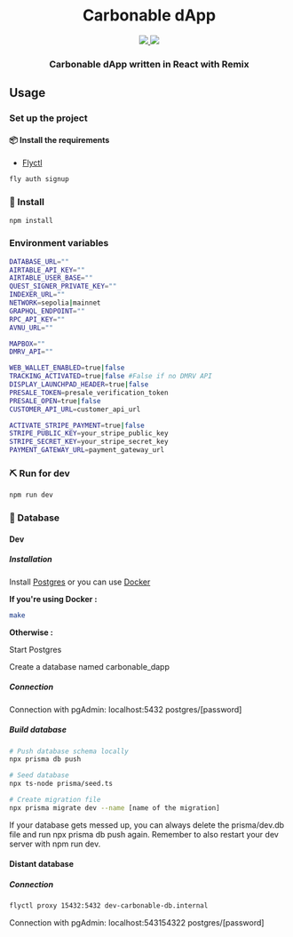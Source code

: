 <div align="center">
  <h1 align="center">Carbonable dApp</h1>
  <p align="center">
    <a href="https://discord.gg/zUy9UvB7cd">
        <img src="https://img.shields.io/badge/Discord-6666FF?style=for-the-badge&logo=discord&logoColor=white">
    </a>
    <a href="https://twitter.com/intent/follow?screen_name=Carbonable_io">
        <img src="https://img.shields.io/badge/Twitter-1DA1F2?style=for-the-badge&logo=twitter&logoColor=white">
    </a>       
  </p>
  <h3 align="center">Carbonable dApp written in React with Remix</h3>
</div>

## Usage

### Set up the project

#### 📦 Install the requirements

- [Flyctl](https://fly.io/docs/hands-on/install-flyctl/)

```bash
fly auth signup
```

### 🎉 Install

```bash
npm install
```

### Environment variables
```bash
DATABASE_URL=""
AIRTABLE_API_KEY=""
AIRTABLE_USER_BASE=""
QUEST_SIGNER_PRIVATE_KEY=""
INDEXER_URL=""
NETWORK=sepolia|mainnet
GRAPHQL_ENDPOINT=""
RPC_API_KEY=""
AVNU_URL=""

MAPBOX=""
DMRV_API=""

WEB_WALLET_ENABLED=true|false
TRACKING_ACTIVATED=true|false #False if no DMRV API
DISPLAY_LAUNCHPAD_HEADER=true|false
PRESALE_TOKEN=presale_verification_token
PRESALE_OPEN=true|false
CUSTOMER_API_URL=customer_api_url

ACTIVATE_STRIPE_PAYMENT=true|false
STRIPE_PUBLIC_KEY=your_stripe_public_key
STRIPE_SECRET_KEY=your_stripe_secret_key
PAYMENT_GATEWAY_URL=payment_gateway_url
```

### ⛏️ Run for dev

```bash
npm run dev
```

### 💾 Database

#### Dev

##### Installation
Install [Postgres](https://www.postgresql.org/download/) or you can use [Docker](https://docs.docker.com/engine/install/)

**If you're using Docker :**
```bash
make
```
**Otherwise :**

Start Postgres

Create a database named carbonable_dapp

##### Connection

Connection with pgAdmin: localhost:5432 postgres/[password]

##### Build database
```bash
# Push database schema locally
npx prisma db push

# Seed database
npx ts-node prisma/seed.ts

# Create migration file
npx prisma migrate dev --name [name of the migration]
```

If your database gets messed up, you can always delete the prisma/dev.db file and run npx prisma db push again. 
Remember to also restart your dev server with npm run dev.

#### Distant database

##### Connection

```bash
flyctl proxy 15432:5432 dev-carbonable-db.internal
```

Connection with pgAdmin: localhost:543154322 postgres/[password]


